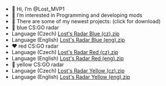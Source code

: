 - 👋 Hi, I’m @Lost_MVP1
- 👀 I’m interested in Programming and developing mods
- 🌱 There are some of my newest projects: (click for download)
- 💙 blue CS:GO radar
- Language (Czech)   [Lost's Radar Blue (cz).zip](https://github.com/LostMVP1/LostsRadar-cz-B/files/12302302/Lost.s.Radar.Blue.cz.zip)
- Language (English) [Lost's Radar Blue (eng).zip](https://github.com/LostMVP1/LostsRadar-cz-B/files/12303371/Lost.s.Radar.Blue.eng.zip)
- ❤️ red CS:GO radar
- Language (Czech) [Lost's Radar Red (cz).zip](https://github.com/LostMVP1/LostsRadar-cz-B/files/12304221/Lost.s.Radar.Red.cz.zip)
- Language (English) [Lost's Radar Red (eng).zip](https://github.com/LostMVP1/LostsRadar-cz-B/files/12304230/Lost.s.Radar.Red.eng.zip)
- 💛 yellow CS:GO radar
- Language (Czech) [Lost's Radar Yellow (cz).zip](https://github.com/LostMVP1/LostsRadar-cz-B/files/12303452/Lost.s.Radar.Yellow.cz.zip)
- Language (English) [Lost's Radar Yellow (eng).zip](https://github.com/LostMVP1/LostsRadar-cz-B/files/12303467/Lost.s.Radar.Yellow.eng.zip)

<!---
LostMVP1/LostMVP1 is a ✨ special ✨ repository because its `README.md` (this file) appears on your GitHub profile.
You can click the Preview link to take a look at your changes.
--->
